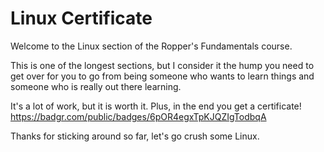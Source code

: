 # Linux Certificate
Welcome to the Linux section of the Ropper's Fundamentals course.

This is one of the longest sections, but I consider it the hump you need to get over for you to go from being someone who wants to learn things and someone who is really out there learning. 

It's a lot of work, but it is worth it. Plus, in the end you get a certificate! <https://badgr.com/public/badges/6pOR4egxTpKJQZIgTodbqA>

Thanks for sticking around so far, let's go crush some Linux.